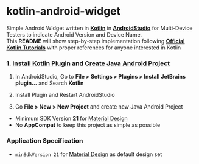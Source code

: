 # kotlin-android-widget

Simple Android Widget written in [**Kotlin**](https://kotlinlang.org/) in [**AndroidStudio**](https://developer.android.com/studio/index.html) for Multi-Device Testers to indicate Android Version and Device Name.  
This **README** will show step-by-step implementation following [**Official Kotlin Tutorials**](https://kotlinlang.org/docs/tutorials/kotlin-android.html) with proper references for anyone interested in Kotlin


### 1. [Install Kotlin Plugin](https://kotlinlang.org/docs/tutorials/kotlin-android.html#installing-the-kotlin-plugin) and [Create Java Android Project](https://kotlinlang.org/docs/tutorials/kotlin-android.html#creating-a-project)

1. In AndroidStudio, Go to **File > Settings > Plugins > Install JetBrains plugin…** and Search **Kotlin**
2. Install Plugin and Restart AndroidStudio

3. Go **File > New > New Project** and create new Java Android Project
  - Minimum SDK Version **21** for [Material Design](https://material.io/guidelines/)
  - No **AppCompat** to keep this project as simple as possible


### Application Specification

- `minSdkVersion 21` for [Material Design](https://material.io/guidelines/) as default design set

